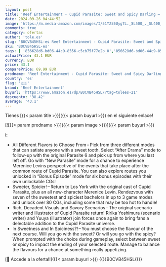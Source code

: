 ```yaml
---
layout: post
title: 'Reef Entertainment - Cupid Parasite: Sweet and Spicy Darling – Day One Edition  Nintendo Switch '
date: 2024-09-26 04:44:52
image: 'https://m.media-amazon.com/images/I/51YZ55Uyg7L._SL500_._SL400_.jpg'
comments: true
category: ofertas
author: 'tole.es'
slug: 'B0CVB45HSL-es Reef Entertainment - Cupid Parasite: Sweet and Spicy...'
sku: 'B0CVB45HSL-es'
tags: [ '856628d6-bd06-44c9-8556-c5cb75f77e2b_0','856628d6-bd06-44c9-8556-c5cb75f77e2b_3601','Arborist Merchandising Root','Hardware y juegos para Nintendo Switch','Juegos para Nintendo Switch','Self Service','Special Features Stores','Videojuegos','Videojuegos más esperados','nintendo','reef entertainment','🇪🇸', ]
actualPrice: 43.1 EUR
currency: EUR
price: 43.1
comparePrice: 69.99 EUR
prodname: 'Reef Entertainment - Cupid Parasite: Sweet and Spicy Darling – Day One Edition  Nintendo Switch '
country: 'es'
flag: '🇪🇸'
brand: 'Reef Entertainment'
buyurl: 'https://www.amazon.es/dp/B0CVB45HSL/?tag=tolees-21'
descuento: '38.42'
average: '43.1'
---
```


Tienes [{{< param title >}}]({{< param buyurl >}}) en el siguiente enlace!

[![{{< param prodname >}}]({{< param image >}})]({{< param buyurl >}})

ℹ️:

- All Different Flavors to Choose From – Pick from three different modes that can satiate anyone with a sweet tooth. Select “After Drama” mode to follow-up with the original Parasite 6 and pick up from where you last left off. Go with “New Parasite” mode for a chance to experience Merenice Levins perspective of the events that take place after the common route of Cupid Parasite. You can also explore routes you unlocked in “Bonus Episode” mode for six bonus episodes with their own unlockable CGs!
- Sweeter, Spicier! – Return to Los York with the original cast of Cupid Parasite, plus an all new-character Merenice Levin. Rendezvous with seven of the sweetest and spiciest bachelors in up to 3 game modes and unlock over 80 CGs, including some that may be too hot to handle!
- Rich, Decadent Visuals and Savory Scenarios – The original scenario writer and illustrator of Cupid Parasite return! Ririka Yoshimura (scenario writer) and Yuuya (illustrator) join forces once again to bring fans a delectable addition to the Cupid Parasite universe.
- In Sweetness and In Spiciness?! – You must choose the flavour of the next course. Will you go with the sweet? Or will you go with the spicy? When prompted with the choice during gameplay, select between sweet or spicy to impact the ending of your selected route. Manage to balance the flavours for a chance at something really appetizing.

[🛒 Accede a la oferta!!]({{< param buyurl >}})
{{<world>}}B0CVB45HSL{{</world>}}
